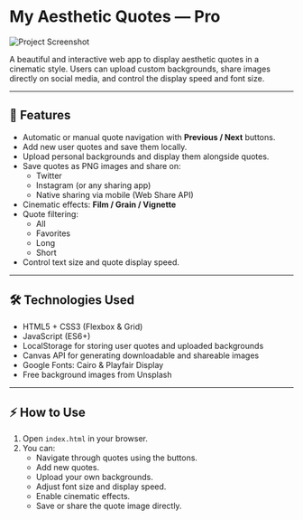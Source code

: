 # My Aesthetic Quotes — Pro

![Project Screenshot](screenshot.png)

A beautiful and interactive web app to display aesthetic quotes in a cinematic style. Users can upload custom backgrounds, share images directly on social media, and control the display speed and font size.

---

## 📌 Features

- Automatic or manual quote navigation with **Previous / Next** buttons.
- Add new user quotes and save them locally.
- Upload personal backgrounds and display them alongside quotes.
- Save quotes as PNG images and share on:
  - Twitter
  - Instagram (or any sharing app)
  - Native sharing via mobile (Web Share API)
- Cinematic effects: **Film / Grain / Vignette**
- Quote filtering:
  - All
  - Favorites
  - Long
  - Short
- Control text size and quote display speed.

---

## 🛠️ Technologies Used

- HTML5 + CSS3 (Flexbox & Grid)
- JavaScript (ES6+)
- LocalStorage for storing user quotes and uploaded backgrounds
- Canvas API for generating downloadable and shareable images
- Google Fonts: Cairo & Playfair Display
- Free background images from Unsplash

---

## ⚡ How to Use

1. Open `index.html` in your browser.
2. You can:
   - Navigate through quotes using the buttons.
   - Add new quotes.
   - Upload your own backgrounds.
   - Adjust font size and display speed.
   - Enable cinematic effects.
   - Save or share the quote image directly.



